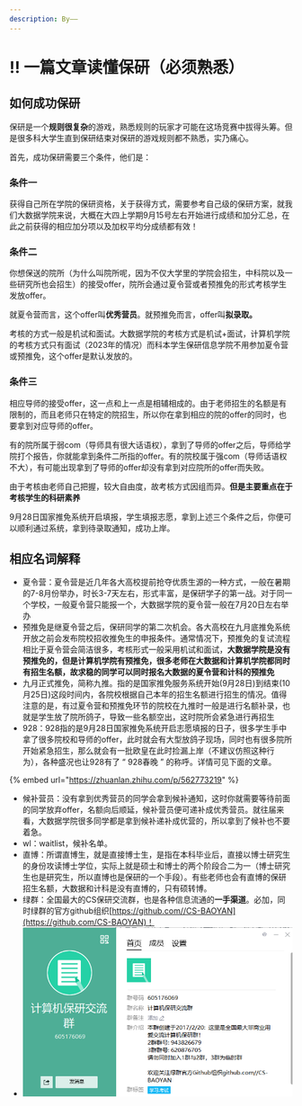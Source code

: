 ```yaml
---
description: By——
---
```


# ‼ 一篇文章读懂保研（必须熟悉）

## 如何成功保研

保研是一个**规则很复杂**的游戏，熟悉规则的玩家才可能在这场竞赛中拔得头筹。但是很多科大学生直到保研结束对保研的游戏规则都不熟悉，实乃痛心。

首先，成功保研需要三个条件，他们是：

### 条件一

获得自己所在学院的保研资格，关于获得方式，需要参考自己级的保研方案，就我们大数据学院来说，大概在大四上学期9月15号左右开始进行成绩和加分汇总，在此之前获得的相应加分项以及加权平均分成绩都有效！

### 条件二

你想保送的院所（为什么叫院所呢，因为不仅大学里的学院会招生，中科院以及一些研究所也会招生）的接受offer，院所会通过夏令营或者预推免的形式考核学生发放offer。

就夏令营而言，这个offer叫**优秀营员**。就预推免而言，offer叫**拟录取。**

考核的方式一般是机试和面试。大数据学院的考核方式是机试+面试，计算机学院的考核方式只有面试（2023年的情况）而科本学生保研信息学院不用参加夏令营或预推免，这个offer是默认发放的。

### 条件三

相应导师的接受offer，这一点和上一点是相辅相成的。由于老师招生的名额是有限制的，而且老师只在特定的院招生，所以你在拿到相应的院的offer的同时，也要拿到对应导师的offer。

有的院所属于弱com（导师具有很大话语权），拿到了导师的offer之后，导师给学院打个报告，你就能拿到条件二所指的offer。有的院校属于强com（导师话语权不大），有可能出现拿到了导师的offer却没有拿到对应院所的offer而失败。

由于考核由老师自己把握，较大自由度，故考核方式因组而异。**但是主要重点在于考核学生的科研素养**

9月28日国家推免系统开启填报，学生填报志愿，拿到上述三个条件之后，你便可以顺利通过系统，拿到待录取通知，成功上岸。

## 相应名词解释

* 夏令营：夏令营是近几年各大高校提前抢夺优质生源的一种方式，一般在暑期的7-8月份举办，时长3-7天左右，形式丰富，是保研学子的第一战。对于同一个学校，一般夏令营只能报一个，大数据学院的夏令营一般在7月20日左右举办
* 预推免是继夏令营之后，保研同学的第二次机会。各大高校在九月底推免系统开放之前会发布院校招收推免生的申报条件。通常情况下，预推免的复试流程相比于夏令营会简洁很多，考核形式一般采用机试和面试，**大数据学院是没有预推免的，但是计算机学院有预推免，很多老师在大数据和计算机学院都同时有招生名额，故求稳的同学可以同时报名大数据的夏令营和计科的预推免**
* 九月正式推免，简称九推。指的是国家推免服务系统开始(9月28日)到结束(10月25日)这段时间内，各院校根据自己本年的招生名额进行招生的情况。值得注意的是，有过夏令营和预推免环节的院校在九推时一般是进行名额补录，也就是学生放了院所鸽子，导致一些名额空出，这时院所会紧急进行再招生
* 928：928指的是9月28日国家推免系统开启志愿填报的日子，很多学生手中拿了很多院校和导师的offer，此时就会有大型放鸽子现场，同时也有很多院所开始紧急招生，那么就会有一批欧皇在此时捡漏上岸（不建议仿照这种行为），各种盛况也让928有了 “ 928春晚 ” 的称呼。详情可见下面的文章。

{% embed url="https://zhuanlan.zhihu.com/p/562773219" %}

* 候补营员：没有拿到优秀营员的同学会拿到候补通知，这时你就需要等待前面的同学放弃offer，名额向后顺延，候补营员便可递补成优秀营员。就往届来看，大数据学院很多同学都是拿到候补递补成优营的，所以拿到了候补也不要着急。
* wl：waitlist，候补名单。
* 直博：所谓直博生，就是直接博士生，是指在本科毕业后，直接以博士研究生的身份攻读博士学位，实际上就是硕士和博士的两个阶段合二为一（博士研究生也是研究生，所以直博也是保研的一个手段）。有些老师也会有直博的保研招生名额，大数据和计科是没有直博的，只有硕转博。
* 绿群：全国最大的CS保研交流群，也是各种信息流通的**一手渠道**。必加，同时绿群的官方github组织[https://github.com//CS-BAOYAN](https://github.com/CS-BAOYAN)！
* ![](<../../.gitbook/assets/image (20).png>)



